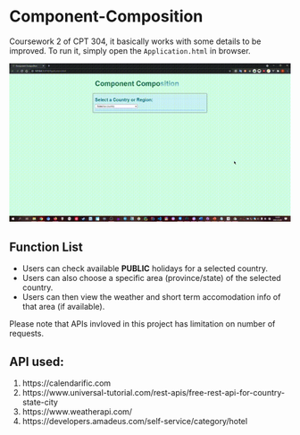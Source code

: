 <h1>Component-Composition</h1>

<p>
  Coursework 2 of CPT 304, it basically works with some details to be improved. To run it, simply open the <code>Application.html</code> in browser.
</p>

<img src="https://github.com/neverIand/Component-Composition/blob/master/Component-Composition.gif" />

<h2>Function List</h2>

<ul>
  <li>
    Users can check available <strong>PUBLIC</strong> holidays for a selected country.
  </li>
  <li>
    Users can also choose a specific area (province/state) of the selected country.
  </li>
  <li>
    Users can then view the weather and short term accomodation info of that area (if available).  
  </li>
</ul>

<p>Please note that APIs invloved in this project has limitation on number of requests.</p>

<h2>API used:</h2>

<ol>
  <li>
    https://calendarific.com
  </li>
  <li>
    https://www.universal-tutorial.com/rest-apis/free-rest-api-for-country-state-city
  </li>
  <li>
    https://www.weatherapi.com/
  </li>
  <li>
    https://developers.amadeus.com/self-service/category/hotel
  </li>
</ol>

<!--<p>Special thanks to my friend 内壳 for providing me inspiration of the color scheme</p>-->
